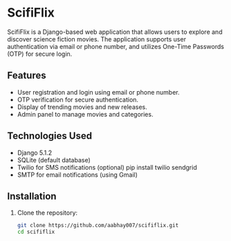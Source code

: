 # ScifiFlix

ScifiFlix is a Django-based web application that allows users to explore and discover science fiction movies. The application supports user authentication via email or phone number, and utilizes One-Time Passwords (OTP) for secure login.


## Features

- User registration and login using email or phone number.
- OTP verification for secure authentication.
- Display of trending movies and new releases.
- Admin panel to manage movies and categories.

## Technologies Used

- Django 5.1.2
- SQLite (default database)
- Twilio for SMS notifications (optional)   pip install twilio sendgrid
- SMTP for email notifications (using Gmail)

## Installation

1. Clone the repository:
   ```bash
   git clone https://github.com/aabhay007/scififlix.git
   cd scififlix
